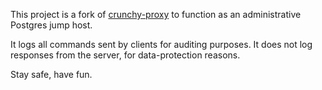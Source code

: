 This project is a fork of [crunchy-proxy](https://github.com/CrunchyData/crunchy-proxy)
to function as an administrative Postgres jump host.

It logs all commands sent by clients for auditing purposes. It does not log
responses from the server, for data-protection reasons.

Stay safe, have fun.
